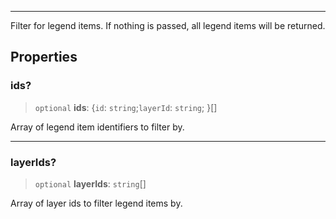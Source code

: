 ***

Filter for legend items. If nothing is passed, all legend items will be returned.

## Properties

### ids?

> `optional` **ids**: \{`id`: `string`;`layerId`: `string`; }\[]

Array of legend item identifiers to filter by.

***

### layerIds?

> `optional` **layerIds**: `string`\[]

Array of layer ids to filter legend items by.
